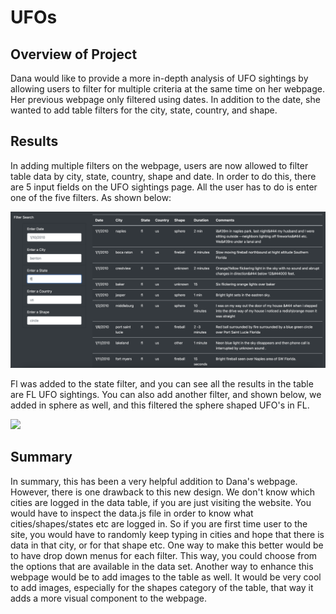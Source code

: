 # UFOs

## Overview of Project 
  Dana would like to provide a more in-depth analysis of UFO sightings by allowing users to filter for multiple criteria at the same time on her webpage.     Her previous webpage only filtered using dates. In addition to the date, she wanted to add table filters for the city, state, country, and shape. 

## Results
  In adding multiple filters on the webpage, users are now allowed to filter table data by city, state, country, shape and date. 
  In order to do this, there are 5 input fields on the UFO sightings page. All the user has to do is enter one of the five filters. As shown below:
  
  ![](flfilter.png)
  
  Fl was added to the state filter, and you can see all the results in the table are FL UFO sightings.
  You can also add another filter, and shown below, we added in sphere as well, and this filtered the sphere shaped UFO's in FL.
  
  ![](flsphere.png)
  
  
## Summary 
  In summary, this has been a very helpful addition to Dana's webpage. However, there is one drawback to this new design. We don't know which cities are logged in the data table, if you are just visiting the website. You would have to inspect the data.js file in order to know what cities/shapes/states etc are logged in. So if you are first time user to the site, you would have to randomly keep typing in cities and hope that there is data in that city, or for that shape etc. One way to make this better would be to have drop down menus for each filter. This way, you could choose from the options that are available in the data set. Another way to enhance this webpage would be to add images to the table as well. It would be very cool to add images, especially for the shapes category of the table, that way it adds a more visual component to the webpage.
